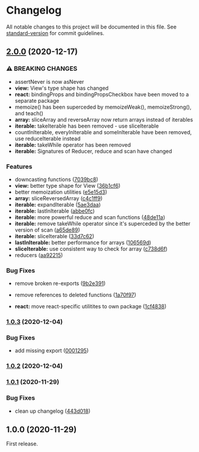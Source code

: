 # Changelog

All notable changes to this project will be documented in this file. See [standard-version](https://github.com/conventional-changelog/standard-version) for commit guidelines.

## [2.0.0](https://github.com/ivan7237d/antiutils/compare/v1.0.3...v2.0.0) (2020-12-17)


### ⚠ BREAKING CHANGES

* assertNever is now asNever
* **view:** View's type shape has changed
* **react:** bindingProps and bindingPropsCheckbox have been moved to a separate package
* memoize() has been superceded by memoizeWeak(), memoizeStrong(), and teach()
* **array:** sliceArray and reverseArray now return arrays instead of iterables
* **iterable:** takeIterable has been removed - use sliceIterable
* countInIterable, everyInIterable and someInIterable have been removed, use
reduceIterable instead
* **iterable:** takeWhile operator has been removed
* **iterable:** Signatures of Reducer, reduce and scan have changed

### Features

* downcasting functions ([7039bc8](https://github.com/ivan7237d/antiutils/commit/7039bc8b9685159832127f73c93714a3309bf59f))
* **view:** better type shape for View ([36b1cf6](https://github.com/ivan7237d/antiutils/commit/36b1cf6908a92c7abc033daa801d72e57174dea7))
* better memoization utilities ([e5e15d3](https://github.com/ivan7237d/antiutils/commit/e5e15d3f22a1885699564d5279c1368781dd63b3))
* **array:** sliceReversedArray ([c4c1ff9](https://github.com/ivan7237d/antiutils/commit/c4c1ff9276b81578203f71180386342994c47f94))
* **iterable:** expandIterable ([5ae3daa](https://github.com/ivan7237d/antiutils/commit/5ae3daa954415fb7176ab2ab2081102c36cad298))
* **iterable:** lastInIterable ([abbe0fc](https://github.com/ivan7237d/antiutils/commit/abbe0fc305a7002098528eba61c40c91eeadfe8c))
* **iterable:** more powerful reduce and scan functions ([48de11a](https://github.com/ivan7237d/antiutils/commit/48de11a6c3eec35ed06e4ec3ffaf3e8db645f148))
* **iterable:** remove takeWhile operator since it's superceded by the better version of scan ([a65de89](https://github.com/ivan7237d/antiutils/commit/a65de89a7f1953f88aba913884792271be61e6d0))
* **iterable:** sliceIterable ([33d7c62](https://github.com/ivan7237d/antiutils/commit/33d7c625c6b17673b893286576a830000a9ff6d2))
* **lastInIterable:** better performance for arrays ([106569d](https://github.com/ivan7237d/antiutils/commit/106569d2f4277ebf4387919cabf64e5eb5823523))
* **sliceIterable:** use consistent way to check for array ([c738d6f](https://github.com/ivan7237d/antiutils/commit/c738d6f474cd727c98d1147d17b87ecb9ef2f193))
* reducers ([aa92215](https://github.com/ivan7237d/antiutils/commit/aa92215aebb985ce3cc06609ecb2b7db27fec38e))


### Bug Fixes

* remove broken re-exports ([9b2e391](https://github.com/ivan7237d/antiutils/commit/9b2e3918c6c8145fdc5d93131f33f788c05bc1b4))
* remove references to deleted functions ([1a70f97](https://github.com/ivan7237d/antiutils/commit/1a70f972cb46bb39235c1429309c9c86d7e3b447))


* **react:** move react-specific utilitites to own package ([1cf4838](https://github.com/ivan7237d/antiutils/commit/1cf4838d8907811eba4cde66db544f3ca340d2e5))

### [1.0.3](https://github.com/ivan7237d/antiutils/compare/v1.0.2...v1.0.3) (2020-12-04)


### Bug Fixes

* add missing export ([0001295](https://github.com/ivan7237d/antiutils/commit/00012953e386084afc655bdbd341f8e0e8bb1a67))

### [1.0.2](https://github.com/ivan7237d/antiutils/compare/v1.0.1...v1.0.2) (2020-12-04)

### [1.0.1](https://github.com/ivan7237d/antiutils/compare/v1.0.0...v1.0.1) (2020-11-29)


### Bug Fixes

* clean up changelog ([443d018](https://github.com/ivan7237d/antiutils/commit/443d01806a12d1715d60b66ade51a9a37b39fe79))

## 1.0.0 (2020-11-29)

First release.
